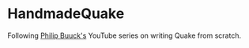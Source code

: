# HandmadeQuake

Following [Philip Buuck's](https://github.com/philipbuuck/) YouTube series on writing Quake from scratch.
